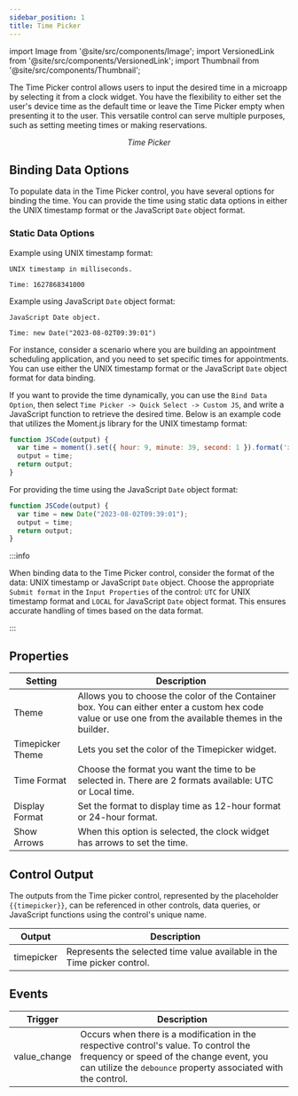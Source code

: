 ```yaml
---
sidebar_position: 1
title: Time Picker
---
```


import Image from '@site/src/components/Image'; import VersionedLink from '@site/src/components/VersionedLink'; import
Thumbnail from '@site/src/components/Thumbnail';

The Time Picker control allows users to input the desired time in a microapp by selecting it from a clock widget. You have the flexibility to either set the user's device time as the default time or leave the Time Picker empty when presenting it to the user. This versatile control can serve multiple purposes, such as setting meeting times or making reservations.

<figure>
  <Thumbnail src="/img/reference/controls/time-picker/preview.png" alt="Time Picker" />
  <figcaption align = "center"><i>Time Picker</i></figcaption>
</figure>

## Binding Data Options

To populate data in the Time Picker control, you have several options for binding the time. You can provide the time using static data options in either the UNIX timestamp format or the JavaScript `Date` object format.

### Static Data Options

Example using UNIX timestamp format:

```
UNIX timestamp in milliseconds.

Time: 1627868341000
```

Example using JavaScript `Date` object format:

```
JavaScript Date object.

Time: new Date("2023-08-02T09:39:01")
```

For instance, consider a scenario where you are building an appointment scheduling application, and you need to set specific times for appointments. You can use either the UNIX timestamp format or the JavaScript `Date` object format for data binding.

If you want to provide the time dynamically, you can use the `Bind Data Option`, then select `Time Picker -> Quick Select -> Custom JS`, and write a JavaScript function to retrieve the desired time. Below is an example code that utilizes the Moment.js library for the UNIX timestamp format:

```js
function JSCode(output) {
  var time = moment().set({ hour: 9, minute: 39, second: 1 }).format('x');
  output = time;
  return output;
}
```

For providing the time using the JavaScript `Date` object format:

```js
function JSCode(output) {
  var time = new Date("2023-08-02T09:39:01");
  output = time;
  return output;
}
```

:::info

When binding data to the Time Picker control, consider the format of the data: UNIX timestamp or JavaScript `Date` object. Choose the appropriate `Submit format` in the `Input Properties` of the control: `UTC` for UNIX timestamp format and `LOCAL` for JavaScript `Date` object format. This ensures accurate handling of times based on the data format.

:::

## Properties



| Setting           | Description                                                                                               |
|-------------------|-----------------------------------------------------------------------------------------------------------|
| Theme             | Allows you to choose the color of the Container box. You can either enter a custom hex code value or use one from the available themes in the builder.                    |
| Timepicker Theme  | Lets you set the color of the Timepicker widget.                                                          |
| Time Format       | Choose the format you want the time to be selected in. There are 2 formats available: UTC or Local time. |
| Display Format    | Set the format to display time as 12-hour format or 24-hour format.                                       |
| Show Arrows       | When this option is selected, the clock widget has arrows to set the time.                                |




## Control Output

The outputs from the Time picker control, represented by the placeholder `{{timepicker}}`, can be referenced in other controls, data queries, or JavaScript functions using the control's unique name.

| Output       | Description                                                                                                  |
|--------------|--------------------------------------------------------------------------------------------------------------|
| timepicker    | Represents the selected time value available in the Time picker control.                        |


## Events

| Trigger      | Description                                                                                                                                                                                       |
| ------------ | ------------------------------------------------------------------------------------------------------------------------------------------------------------------------------------------------- |
| value_change | Occurs when there is a modification in the respective control's value. To control the frequency or speed of the change event, you can utilize the `debounce` property associated with the control. |